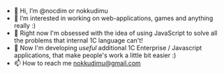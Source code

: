 - 👋 Hi, I’m @nocdim or nokkudimu
- 👀 I’m interested in working on web-applications, games and anything really :)
- 🌱 Right now I'm obsessed with the idea of using JavaScript to solve all the problems that internal 1C language can't!
- 💞️ Now I'm developing *useful* additional 1C Enterprise / Javascript applications, that make people's work a little bit easier :)
- 📫 How to reach me nokkudimu@gmail.com

<!---
nocdim/nocdim is a ✨ special ✨ repository because its `README.md` (this file) appears on your GitHub profile.
You can click the Preview link to take a look at your changes.
--->
